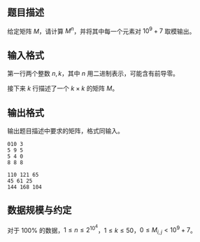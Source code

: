 ## 题目描述

给定矩阵 $M$，请计算 $M^n$，并将其中每一个元素对 $10^9+7$ 取模输出。

## 输入格式

第一行两个整数 $n,k$，其中 $n$ 用二进制表示，可能含有前导零。

接下来 $k$ 行描述了一个 $k\times k$ 的矩阵 $M$。

## 输出格式

输出题目描述中要求的矩阵，格式同输入。

```input1
010 3
5 9 5
5 4 0
8 8 8
```

```output1
110 121 65
45 61 25
144 168 104
```

## 数据规模与约定

对于 $100\%$ 的数据，$1\leq n\leq 2^{10^4}$，$1\leq k\leq 50$，$0\leq M_{i,j}<10^9+7$。

